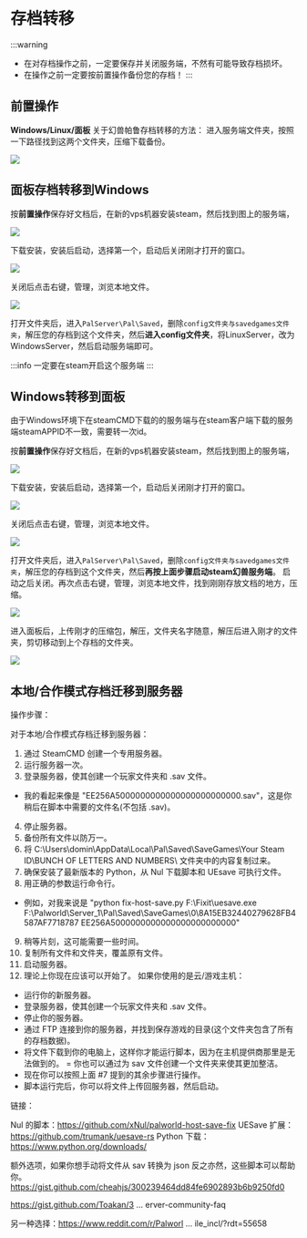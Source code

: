 
# 存档转移

:::warning
* 在对存档操作之前，一定要保存并关闭服务端，不然有可能导致存档损坏。
* 在操作之前一定要按前置操作备份您的存档！
:::

## 前置操作

**Windows/Linux/面板**
关于幻兽帕鲁存档转移的方法：
进入服务端文件夹，按照一下路径找到这两个文件夹，压缩下载备份。

![](https://cn-sy1.rains3.com/rainyun-assets/pic/2024/01/20240123160529_8ed6f8730cab7bf3aab41d5c944e3b3f.png)

## 面板存档转移到Windows

按**前置操作**保存好文档后，在新的vps机器安装steam，然后找到图上的服务端，

![](https://cn-sy1.rains3.com/rainyun-assets/pic/2024/01/20240123160837_dcc4cc71d5bdfad7fbfb892dce58886f.png)


下载安装，安装后启动，选择第一个，启动后关闭刚才打开的窗口。

![](https://cn-sy1.rains3.com/rainyun-assets/pic/2024/01/20240123160905_788998b90826f7bce5f7707d6aac3ec9.png)

关闭后点击右键，管理，浏览本地文件。

![](https://cn-sy1.rains3.com/rainyun-assets/pic/2024/01/20240123160935_00664ee3e482ac34db531da3fa6a9a8b.png)

打开文件夹后，进入`PalServer\Pal\Saved`，删除`config文件夹与savedgames文件夹`，解压您的存档到这个文件夹，然后**进入config文件夹**，将LinuxServer，改为WindowsServer，然后启动服务端即可。

:::info
一定要在steam开启这个服务端
:::

## Windows转移到面板
由于Windows环境下在steamCMD下载的的服务端与在steam客户端下载的服务端steamAPPID不一致，需要转一次id。<br/>

按**前置操作**保存好文档后，在新的vps机器安装steam，然后找到图上的服务端，

![](https://cn-sy1.rains3.com/rainyun-assets/pic/2024/01/20240123160837_dcc4cc71d5bdfad7fbfb892dce58886f.png)

下载安装，安装后启动，选择第一个，启动后关闭刚才打开的窗口。

![](https://cn-sy1.rains3.com/rainyun-assets/pic/2024/01/20240123160905_788998b90826f7bce5f7707d6aac3ec9.png)

关闭后点击右键，管理，浏览本地文件。

![](https://cn-sy1.rains3.com/rainyun-assets/pic/2024/01/20240123160935_00664ee3e482ac34db531da3fa6a9a8b.png)

打开文件夹后，进入`PalServer\Pal\Saved`，删除`config文件夹与savedgames文件夹`，解压您的存档到这个文件夹，然后**再按上面步骤启动steam幻兽服务端**。
启动之后关闭。再次点击右键，管理，浏览本地文件，找到刚刚存放文档的地方，压缩。

![](https://cn-sy1.rains3.com/rainyun-assets/pic/2024/01/20240123164133_a540f8a2bcfc885780dea06a1d7b0baf.png)

进入面板后，上传刚才的压缩包，解压，文件夹名字随意，解压后进入刚才的文件夹，剪切移动到上个存档的文件夹。

![](https://cn-sy1.rains3.com/rainyun-assets/pic/2024/01/20240123164647_e1e964958d063f96a3a51aa58d249939.png)

## 本地/合作模式存档迁移到服务器

操作步骤：

对于本地/合作模式存档迁移到服务器：

1. 通过 SteamCMD 创建一个专用服务器。
2. 运行服务器一次。
3. 登录服务器，使其创建一个玩家文件夹和 .sav 文件。
- 我的看起来像是 "EE256A5000000000000000000000000.sav"，这是你稍后在脚本中需要的文件名(不包括 .sav)。
4. 停止服务器。
5. 备份所有文件以防万一。
6. 将 C:\Users\domin\AppData\Local\Pal\Saved\SaveGames\Your Steam ID\BUNCH OF LETTERS AND NUMBERS\ 文件夹中的内容复制过来。
7. 确保安装了最新版本的 Python，从 Nul 下载脚本和 UEsave 可执行文件。
8. 用正确的参数运行命令行。
- 例如，对我来说是 "python fix-host-save.py F:\Fixit\uesave.exe F:\Palworld\Server_1\Pal\Saved\SaveGames\0\8A15EB32440279628FB4587AF7718787 EE256A5000000000000000000000000"
9. 稍等片刻，这可能需要一些时间。
10. 复制所有文件和文件夹，覆盖原有文件。
11. 启动服务器。
12. 理论上你现在应该可以开始了。
    如果你使用的是云/游戏主机：

- 运行你的新服务器。
- 登录服务器，使其创建一个玩家文件夹和 .sav 文件。
- 停止你的服务器。
- 通过 FTP 连接到你的服务器，并找到保存游戏的目录(这个文件夹包含了所有的存档数据)。
- 将文件下载到你的电脑上，这样你才能运行脚本，因为在主机提供商那里是无法做到的。
  = 你也可以通过为 sav 文件创建一个文件夹来使其更加整洁。
- 现在你可以按照上面 #7 提到的其余步骤进行操作。
- 脚本运行完后，你可以将文件上传回服务器，然后启动。


链接：

Nul 的脚本：https://github.com/xNul/palworld-host-save-fix
UESave 扩展：https://github.com/trumank/uesave-rs
Python 下载：https://www.python.org/downloads/

额外选项，如果你想手动将文件从 sav 转换为 json 反之亦然，这些脚本可以帮助你。
https://gist.github.com/cheahjs/300239464dd84fe6902893b6b9250fd0

https://gist.github.com/Toakan/3 ... erver-community-faq

另一种选择：https://www.reddit.com/r/Palworl ... ile_incl/?rdt=55658